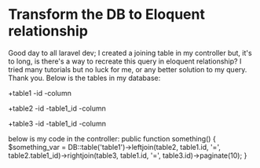 
# Transform the DB to Eloquent relationship

Good day to all laravel dev;
I created a joining table in my controller but, it's to long, is there's a way to recreate this query in eloquent relationship? I tried many tutorials but no luck for me, or any better solution to my query. Thank you.
Below is the tables in my database:

+table1
-id
-column

+table2
-id
-table1_id
-column

+table3
-id
-table1_id
-column


below is my code in the controller:
public function something() {
      $something_var = DB::table('table1')->leftjoin(table2, table1.id, '=', table2.table1_id)->rightjoin(table3, table1.id, '=', table3.id)->paginate(10);
}


        
